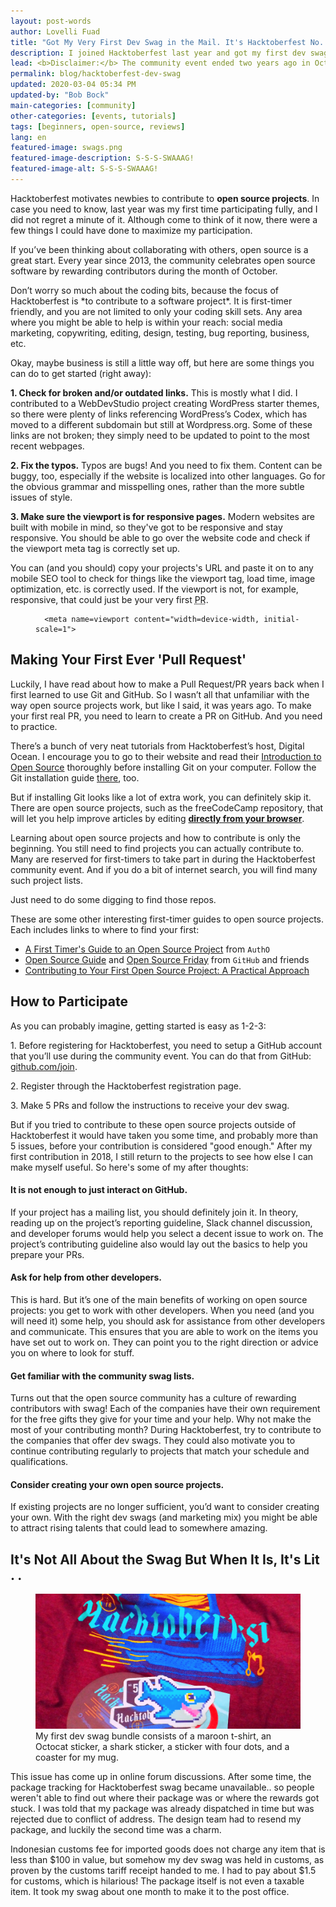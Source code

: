```yaml
---
layout: post-words
author: Lovelli Fuad
title: "Got My Very First Dev Swag in the Mail. It's Hacktoberfest No. 5!"
description: I joined Hacktoberfest last year and got my first dev swag this year. You too can take part in this community event this October.
lead: <b>Disclaimer:</b> The community event ended two years ago in October, but my first dev swag was just delivered to me a few <b>business days</b> ago.
permalink: blog/hacktoberfest-dev-swag
updated: 2020-03-04 05:34 PM
updated-by: "Bob Bock"
main-categories: [community] 
other-categories: [events, tutorials]
tags: [beginners, open-source, reviews]
lang: en
featured-image: swags.png
featured-image-description: S-S-S-SWAAAG!
featured-image-alt: S-S-S-SWAAAG!
---
```

<div class="fix-7x-12 toCenter mb-0 w3-medium">
<p>Hacktoberfest motivates newbies to contribute to <b>open source projects</b>. In case you need to know, last year was my first time participating fully, and I did not regret a minute of it. Although come to think of it now, there were a few things I could have done to maximize my participation.</p>
<p>If you’ve been thinking about collaborating with others, open source is a great start. Every year since 2013, the community celebrates open source software by rewarding contributors during the month of October.</p>
<p>Don’t worry so much about the coding bits, because the focus of Hacktoberfest is *to contribute to a software project*. It is first-timer friendly, and you are not limited to only your coding skill sets. Any area where you might be able to help is within your reach: social media marketing, copywriting, editing, design, testing, bug reporting, business, etc.</p>
<p>Okay, maybe business is still a little way off, but here are some things you can do to get started (right away):</p></div>

<div class="fix-7x-12 toCenter mb-0 w3-medium">
<p><b>1. <span class="grey">Check for broken and/or outdated links.</span></b> This is mostly what I did. I contributed to a WebDevStudio project creating WordPress starter themes, so there were plenty of links referencing WordPress’s Codex, which has moved to a different subdomain but still at Wordpress.org. Some of these links are not broken; they simply need to be updated to point to the most recent webpages.</p>
<p><b>2. <span class="grey">Fix the typos.</span></b> Typos are bugs! And you need to fix them. Content can be buggy, too, especially if the website is localized into other languages. Go for the obvious grammar and misspelling ones, rather than the more subtle issues of style.</p>
<p><b>3. <span class="grey">Make sure the viewport is for responsive pages.</span></b> Modern websites are built with mobile in mind, so they've got to be responsive and stay responsive. You should be able to go over the website code and check if the viewport meta tag is correctly set up.</p>
</div>

<div class="fix-7x-12 toCenter mb-5 w3-medium">
<p>You can (and you should) copy your projects's URL and paste it on to any mobile SEO tool to check for things like the viewport tag, load time, image optimization, etc. is correctly used. If the viewport is not, for example, responsive, that could just be your very first <abbr title="Pull Request">PR</abbr>.</p>
<p>

</p><figure class="highlight"><pre><code class="language-ruby" data-lang="ruby">  <span class="o">&lt;</span><span class="n">meta</span> <span class="nb">name</span><span class="o">=</span><span class="n">viewport</span> <span class="n">content</span><span class="o">=</span><span class="s2">"width=device-width, initial-scale=1"</span><span class="o">&gt;</span></code></pre></figure>

<p></p>
</div>

<div class="fix-7x-12 toCenter mb-5 w3-medium"><h2 class="font-weight-bold">Making Your First Ever 'Pull Request'</h2></div>

<div class="fix-7x-12 toCenter mb-0 w3-medium">
<p>Luckily, I have read about how to make a Pull Request/PR years back when I first learned to use Git and GitHub. So I wasn’t all that unfamiliar with the way open source projects work, but like I said, it was years ago. To make your first real PR, you need to learn to create a PR on GitHub. And you need to practice.</p>
<p>There’s a bunch of very neat tutorials from Hacktoberfest’s host, Digital Ocean. I encourage you to go to their website and read their <a href="https://www.digitalocean.com/community/tutorial_series/an-introduction-to-open-source" class="pinklink">Introduction to Open Source</a> thoroughly before installing Git on your computer. Follow the Git installation guide <a href="https://www.digitalocean.com/community/tutorials/how-to-contribute-to-open-source-getting-started-with-git#contributing-to-open-source-projects" class="blue">there</a>, too.</p>
<p>But if installing Git looks like a lot of extra work, you can definitely skip it. There are open source projects, such as the freeCodeCamp repository, that will let you help improve articles by editing <a href="https://medium.freecodecamp.org/hacktoberfest-2018-how-you-can-get-your-free-shirt-even-if-youre-new-to-coding-96080dd0b01b" class="blue"><b>directly from your browser</b></a>.</p> 
<p>Learning about open source projects and how to contribute is only the beginning. You still need to find projects you can actually contribute to. Many are reserved for first-timers to take part in during the Hacktoberfest community event. And if you do a bit of internet search, you will find many such project lists.</p>
<p>Just need to do some digging to find those repos.</p>
</div>

<div class="fix-7x-12 toCenter mb-5 w3-medium">
<p>These are some other interesting first-timer guides to open source projects. Each includes links to where to find your first:</p><ul class="content"><li class="pb-3"><a href="https://auth0.com/blog/a-first-timers-guide-to-an-open-source-project/" class="pinklink">A First Timer's Guide to an Open Source Project</a> from <code>AuthO</code></li>
<li class="pb-3"><a href="https://opensource.guide/" class="pinklink">Open Source Guide</a> and <a href="https://opensourcefriday.com/#participate" class="pinklink">Open Source Friday</a> from <code>GitHub</code> and friends</li>
<li class="pb-3"><a href="https://blog.devcenter.co/contributing-to-your-first-open-source-project-a-practical-approach-1928c4cbdae" class="pinklink">Contributing to Your First Open Source Project: A Practical Approach</a></li></ul></div>

<div class="fix-7x-12 toCenter mb-5 w3-medium"><h2 class="font-weight-bold">How to Participate</h2></div>

<div class="fix-7x-12 toCenter mb-5 w3-medium">
<p>As you can probably imagine, getting started is easy as 1-2-3:</p>

<p>1.	Before registering for Hacktoberfest, you need to setup a GitHub account that you’ll use during the community event. You can do that from GitHub: <a href="https://github.com/join" class="blue">github.com/join</a>.</p>

<p>2.	Register through the Hacktoberfest registration page.</p> 

<p>3.	Make 5 PRs and follow the instructions to receive your dev swag.</p>
    
<p>But if you tried to contribute to these open source projects outside of Hacktoberfest it would have taken you some time, and probably more than 5 issues, before your contribution is considered "good enough." After my first contribution in 2018, I still return to the projects to see how else I can make myself useful. So here's some of my after thoughts:</p>
</div>

<div class="row fix-7x-12 toCenter mb-5 w3-medium">
<h4 class="font-weight-bold">It is not enough to just interact on GitHub.</h4><p>If your project has a mailing list, you should definitely join it. In theory, reading up on the project’s reporting guideline, Slack channel discussion, and developer forums would help you select a decent issue to work on. The project’s contributing guideline also would lay out the basics to help you prepare your PRs.</p>

<h4 class="font-weight-bold">Ask for help from other developers.</h4><p>This is hard. But it’s one of the main benefits of working on open source projects: you get to work with other developers. When you need (and you will need it) some help, you should ask for assistance from other developers and communicate. This ensures that you are able to work on the items you have set out to work on. They can point you to the right direction or advice you on where to look for stuff.</p>

<h4 class="font-weight-bold">Get familiar with the community swag lists.</h4><p>Turns out that the open source community has a culture of rewarding contributors with swag! Each of the companies have their own requirement for the free gifts they give for your time and your help. Why not make the most of your contributing month? During Hacktoberfest, try to contribute to the companies that offer dev swags. They could also motivate you to continue contributing regularly to projects that match your schedule and qualifications.</p>

<h4 class="font-weight-bold">Consider creating your own open source projects.</h4><p class="mb-0">If existing projects are no longer sufficient, you’d want to consider creating your own. With the right dev swags (and marketing mix) you might be able to attract rising talents that could lead to somewhere amazing.</p></div>

<div class="fix-7x-12 toCenter mb-5 w3-medium"><h2 class="font-weight-bold">It's Not All About the Swag But When It Is, It's Lit . .</h2></div>

<div class="container mb-5">
<figure class="figure-img img-fluid rounded mt-4 mb-4">
  <img src="/assets/image/2-ftt.png" class="figure-img img-fluid rounded" alt="Finally got my swag in the mail">
  <figcaption class="figure-caption">My first dev swag bundle consists of a maroon t-shirt, an Octocat sticker, a shark sticker, a sticker with four dots, and a coaster for my mug.</figcaption>
</figure>
</div>

<div class="fix-7x-12 toCenter mb-5 w3-medium">
<p>This issue has come up in online forum discussions. After some time, the package tracking for Hacktoberfest swag became unavailable.. so people weren't able to find out where their package was or where the rewards got stuck. I was told that my package was already dispatched in time but was rejected due to conflict of address. The design team had to resend my package, and luckily the second time was a charm.</p>
<p>Indonesian customs fee for imported goods does not charge any item that is less than $100 in value, but somehow my dev swag was held in customs, as proven by the customs tariff receipt handed to me. I had to pay about $1.5 for customs, which is hilarious! The package itself is not even a taxable item. It took my swag about one month to make it to the post office.</p>
</div>
